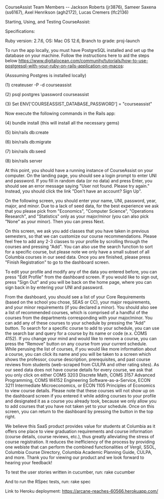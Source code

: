 CourseAssist Team Members -- Jackson Roberts (jr3876), Sameer Saxena (ss6167), Axel Henrikson (agh2172), Lucas Cremers (lfc2136)

Starting, Using, and Testing CourseAssist:

Specifications:

Ruby version: 2.7.6, OS: Mac OS 12.6, Branch to grade: proj-launch

To run the app locally, you must have PostgreSQL installed and set up the database on your machine. Follow the instructions here to aid the steps below https://www.digitalocean.com/community/tutorials/how-to-use-postgresql-with-your-ruby-on-rails-application-on-macos:

(Asssuming Postgres is installed locally)

(1) createuser -P -d courseassist

(2) psql postgres
    \password courseassist

(3) Set ENV['COURSEASSIST_DATABASE_PASSWORD'] = "courseassist"

Now execute the following commands in the Rails app:

(4) bundle install (this will install all the necessary gems)

(5) bin/rails db:create

(6) bin/rails db:migrate

(7) bin/rails db:seed

(8) bin/rails server

At this point, you should have a running instance of CourseAssist on your computer. On the landing page, you should see a login prompt to enter UNI and password. If you fill in random data (or no data) and press Enter, you should see an error message saying "User not found. Please try again." Instead, you should click the link "Don't have an account? Sign Up". 

On the following screen, you should enter your name, UNI, password, year, major, and minor. Due to a lack of seed data, for the best experience we ask that you please pick from "Economics", "Computer Science", "Operations Research", and "Statistics" only as your major/minor (you can also pick "None" as your minor). Then you can press Next. 

On this screen, we ask you add classes that you have taken in previous semesters, so that we can customize our course recommendations. Please feel free to add any 2-3 classes to your profile by scrolling through the courses and pressing "Add". You can also use the search function to sort for a specific course, but please note we only have a small subset of all Columbia courses in our seed data. Once you are finished, please press "Finish Registration" to go to the dashboard screen.

To edit your profile and modify any of the data you entered before, you can press "Edit Profile" from the dashboard screen. If you would like to sign out, press "Sign Out" and you will be back on the home page, where you can sign back in by entering your UNI and password. 

From the dashboard, you should see a list of your Core Requirements (based on the school you chose, SEAS or CC), your major requirements, and your minor requirements (if you declared a minor). You should also see a list of recommended courses, which is comprised of a handful of the courses from the departments corresponding with your major/minor. You can add any of these courses to your schedule by pressing the "Add" button. To search for a specific course to add to your schedule, you can use the search bar and query for a course by its name or code (e.x. COMS 4152). If you change your mind and would like to remove a course, you can press the "Remove" button on any course from your current schedule. While perusing the list of courses, if you would like more information about a course, you can click its name and you will be taken to a screen which shows the professor, course description, prerequisites, and past course reviews from students (web-scraped from CULPA and other rating sites). As our seed data does not have course details for every course, we ask that you only click on either COMS 3203 Discrete Math, COMS 3157 Advanced Programming, COMS W4152 Engineering Software-as-a-Service, ECON 3211 Intermediate Microeconomics, or ECON 1105 Principles of Economics to view course details. Please note that these courses will not show up on the dashboard screen if you entered it while adding courses to your profile and designated it as a course you already took, because we only allow you to add courses that you have not taken yet to your schedule. Once on this screen, you can return to the dashboard by pressing the button in the top right. 

We believe this SaaS product provides value for students at Columbia as it offers one place to view graduation requirements and course information (course details, course reviews, etc.), thus greatly alleviating the stress of course registration. It reduces the inefficiency of the process by providing one webiste that can perform the combined functionalities of Vergil, SSOL, Columbia Course Directory, Columbia Academic Planning Guide, CULPA, and more. Thank you for viewing our product and we look forward to hearing your feedback!

To test the user stories written in cucumber, run: rake cucumber

And to run the RSpec tests, run: rake spec

Link to Heroku deployment: https://arcane-reaches-60566.herokuapp.com/